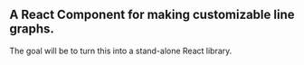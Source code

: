 ## A React Component for making customizable line graphs.

The goal will be to turn this into a stand-alone React library.
